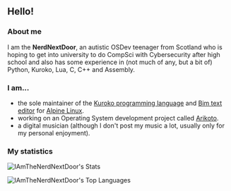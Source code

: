 ## Hello!
### About me
I am the **NerdNextDoor**, an autistic OSDev teenager from Scotland who is hoping to get into university to do CompSci with Cybersecurity after high school and also has some experience in (not much of any, but a bit of) Python, Kuroko, Lua, C, C++ and Assembly.

### I am...

- the sole maintainer of the [Kuroko programming language](https://kuroko-lang.github.io) and [Bim text editor](https://github.com/klange/bim) for [Alpine Linux](https://alpinelinux.org/).
- working on an Operating System development project called [Arikoto](https://arikoto.nerdnextdoor.net).
- a digital musician (although I don't post my music a lot, usually only for my personal enjoyment).

### My statistics

![IAmTheNerdNextDoor's Stats](https://github-readme-stats.vercel.app/api?username=IAmTheNerdNextDoor&theme=vue-dark&show_icons=true&hide_border=true&count_private=true)

![IAmTheNerdNextDoor's Top Languages](https://github-readme-stats.vercel.app/api/top-langs/?username=IAmTheNerdNextDoor&theme=vue-dark&show_icons=true&hide_border=true&layout=compact)
